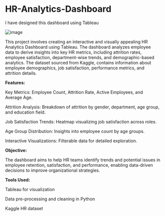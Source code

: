 # HR-Analytics-Dashboard
I have designed this dashboard using Tableau

![image](https://github.com/user-attachments/assets/f38db25c-8053-4e39-8fd3-4f6112c6646b)


This project involves creating an interactive and visually appealing HR Analytics Dashboard using Tableau. The dashboard analyzes employee data to derive insights into key HR metrics, including attrition rates, employee satisfaction, department-wise trends, and demographic-based analytics. The dataset sourced from Kaggle, contains information about employee demographics, job satisfaction, performance metrics, and attrition details.

**Features:**

Key Metrics: Employee Count, Attrition Rate, Active Employees, and Average Age.

Attrition Analysis: Breakdown of attrition by gender, department, age group, and education field.

Job Satisfaction Trends: Heatmap visualizing job satisfaction across roles.

Age Group Distribution: Insights into employee count by age groups.

Interactive Visualizations: Filterable data for detailed exploration.


**Objective:**

The dashboard aims to help HR teams identify trends and potential issues in employee retention, satisfaction, and performance, enabling data-driven decisions to improve organizational strategies.

**Tools Used:**

Tableau for visualization

Data pre-processing and cleaning in Python

Kaggle HR dataset
